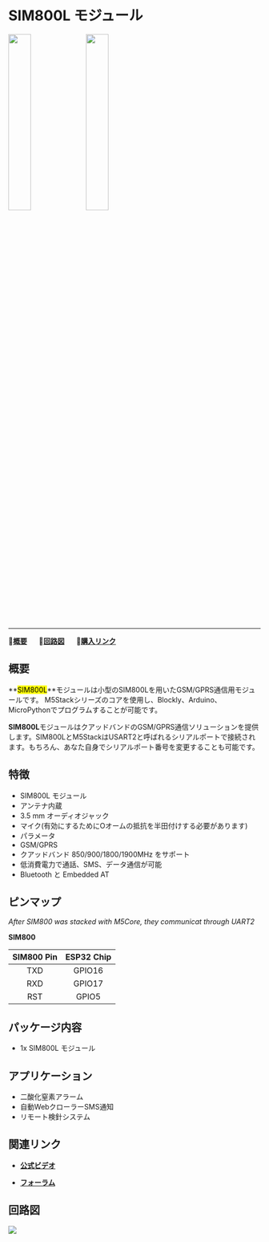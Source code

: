 # SIM800L モジュール

<img src="assets/img/product_pics/module/module_sim800_01.png" width="30%" height="30%"> <img src="assets/img/product_pics/module/module_sim800_02.png" width="30%" height="30%">

***

:memo:**[概要](#概要)**&nbsp;&nbsp;&nbsp;&nbsp;&nbsp;&nbsp;:electric_plug:**[回路図](#回路図)**&nbsp;&nbsp;&nbsp;&nbsp;&nbsp;&nbsp;🛒**[購入リンク](https://www.aliexpress.com/store/product/M5Stack-Official-In-Stock-GSM-Module-SIM800L-Stackable-IoT-Development-Board-for-Arduino-ESP32-with-MIC/3226069_32843211923.html?spm=2114.12010615.8148356.20.25e96be7xE1y22.html)**

<!-- :memo:**[概要](#概要)**&nbsp;&nbsp;&nbsp;&nbsp;&nbsp;&nbsp;:octocat:**[サンプルコード](#サンプルコード)**&nbsp;&nbsp;&nbsp;&nbsp;&nbsp;&nbsp;:electric_plug:**[回路図](#回路図)**&nbsp;&nbsp;&nbsp;&nbsp;&nbsp;&nbsp;🛒**[購入リンク](https://www.aliexpress.com/store/product/M5Stack-Official-In-Stock-GSM-Module-SIM800L-Stackable-IoT-Development-Board-for-Arduino-ESP32-with-MIC/3226069_32843211923.html?spm=2114.12010615.8148356.20.25e96be7xE1y22.html)** -->

## 概要

**<mark>SIM800L</mark>**モジュールは小型のSIM800Lを用いたGSM/GPRS通信用モジュールです。
M5Stackシリーズのコアを使用し、Blockly、Arduino、MicroPythonでプログラムすることが可能です。

**SIM800L**モジュールはクアッドバンドのGSM/GPRS通信ソリューションを提供します。SIM800LとM5StackはUSART2と呼ばれるシリアルポートで接続されます。もちろん、あなた自身でシリアルポート番号を変更することも可能です。

## 特徴

- SIM800L モジュール
- アンテナ内蔵
- 3.5 mm オーディオジャック
- マイク(有効にするためにOオームの抵抗を半田付けする必要があります)
- パラメータ
- GSM/GPRS
- クアッドバンド 850/900/1800/1900MHz をサポート
- 低消費電力で通話、SMS、データ通信が可能
- Bluetooth と Embedded AT

## ピンマップ

*After SIM800 was stacked with M5Core, they communicat through UART2*

**SIM800**

| SIM800 Pin        | ESP32 Chip      |
| :----------:  |:------------: |
| TXD        | GPIO16         |
| RXD        | GPIO17         |
| RST        | GPIO5         |

## パッケージ内容

- 1x SIM800L モジュール

## アプリケーション

- 二酸化窒素アラーム
- 自動WebクローラーSMS通知
- リモート検針システム

## 関連リンク

- **[公式ビデオ](https://www.youtube.com/channel/UCozgFVglWYQXbvTmGyS739w)**

- **[フォーラム](http://forum.m5stack.com/)**

<!-- - **データシート** - [SIM800L](http://simcomm2m.com/En/module/detail.aspx?id=138)(SIM800L) -->

<!-- ## サンプルコード

### 1. Arduino IDE

### 2. UIFlow -->

## 回路図

<img src="assets/img/product_pics/module/sim800_sch.png">